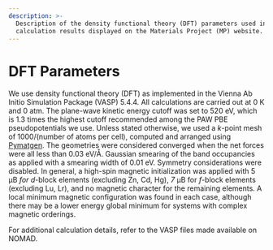 ```yaml
---
description: >-
  Description of the density functional theory (DFT) parameters used in MOF
  calculation results displayed on the Materials Project (MP) website.
---
```


# DFT Parameters

We use density functional theory (DFT) as implemented in the Vienna Ab Initio Simulation Package (VASP) 5.4.4. All calculations are carried out at 0 K and 0 atm. The plane-wave kinetic energy cutoff was set to 520 eV, which is 1.3 times the highest cutoff recommended among the PAW PBE pseudopotentials we use. Unless stated otherwise, we used a _k_-point mesh of 1000/(number of atoms per cell), computed and arranged using [Pymatgen](https://pymatgen.org/pymatgen.io.vasp.inputs.html#pymatgen.io.vasp.inputs.Kpoints.automatic_density). The geometries were considered converged when the net forces were all less than 0.03 eV/Å. Gaussian smearing of the band occupancies as applied with a smearing width of 0.01 eV. Symmetry considerations were disabled. In general, a high-spin magnetic initialization was applied with 5 µB _for d-_&#x62;lock elements (excluding Zn, Cd, Hg), _7_ µB for _f_-block elements (excluding Lu, Lr), and no magnetic character for the remaining elements. A local minimum magnetic configuration was found in each case, although there may be a lower energy global minimum for systems with complex magnetic orderings.

For additional calculation details, refer to the VASP files made available on NOMAD.
